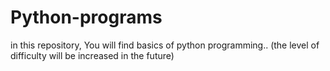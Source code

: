 # Python-programs
in this repository, You will find basics of python programming..
(the level of difficulty will be increased in the future)
